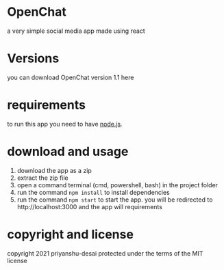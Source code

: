 # OpenChat
a very simple social media app made using react

# Versions
you can download OpenChat version 1.1 here 

# requirements
to run this app you need to have <a href='https://nodejs.org'>node.js</a>.

# download and usage
1. download the app as a zip
2. extract the zip file
3. open a command terminal (cmd, powershell, bash) in the project folder
4. run the command `npm install` to install dependencies
5. run the command `npm start` to start the app. you will be redirected to http://localhost:3000 and the app will requirements

# copyright and license
copyright 2021 priyanshu-desai
protected under the terms of the MIT license
